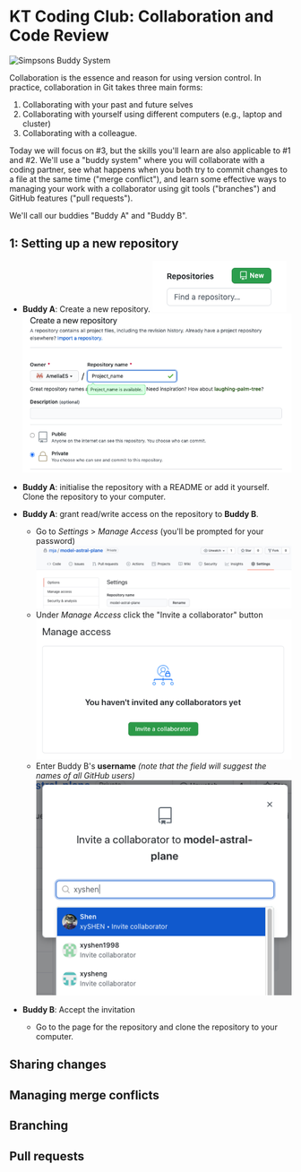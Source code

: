 # KT Coding Club: Collaboration and Code Review

![Simpsons Buddy System](https://media.giphy.com/media/xT5LMWE57MtWBl0GI0/source.gif)

Collaboration is the essence and reason for using version control. In practice, collaboration in Git takes three main forms:

1. Collaborating with your past and future selves
2. Collaborating with yourself using different computers (e.g., laptop and cluster)
3. Collaborating with a colleague. 

Today we will focus on #3, but the skills you'll learn are also applicable to #1 and #2. We'll use a "buddy system" where you will collaborate with a coding partner, see what happens when you both try to commit changes to a file at the same time ("merge conflict"), and learn some effective ways to managing your work with a collaborator using git tools ("branches") and GitHub features ("pull requests").

We'll call our buddies "Buddy A" and "Buddy B".

## 1: Setting up a new repository

- **Buddy A**: Create a new repository.
![GitHub create repo button](../markdown_images/github_repo.png)
![GitHub new repo screen](../markdown_images/github_repo2.png)
- **Buddy A**: initialise the repository with a README or add it yourself. Clone the repository to your computer.
- **Buddy A**: grant read/write access on the repository to **Buddy B**. 
  - Go to *Settings* > *Manage Access* (you'll be prompted for your password)
    ![Repository settings](../markdown_images/github_settings.png)
  - Under *Manage Access* click the "Invite a collaborator" button
    ![Manage access](../markdown_images/github_manage_access.png)  
  - Enter Buddy B's **username** *(note that the field will suggest the names of all GitHub users)*
  	![Manage access](../markdown_images/github_invite_collab.png)  

- **Buddy B**: Accept the invitation
  - Go to the page for the repository and clone the repository to your computer.
  
## Sharing changes

## Managing merge conflicts

## Branching

## Pull requests


